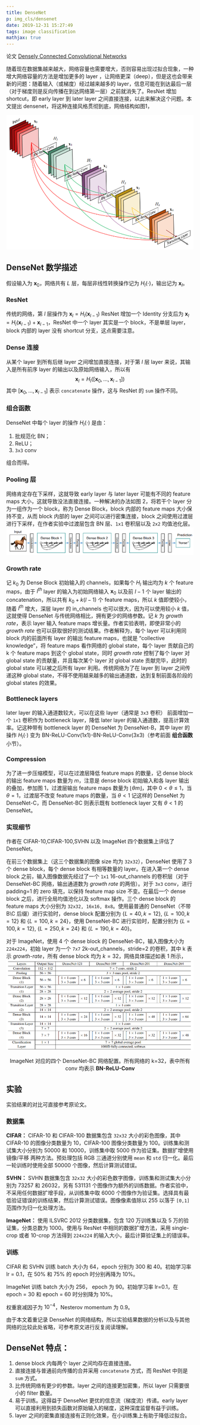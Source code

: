 ```yaml
---
title: DenseNet
p: img_cls/densenet
date: 2019-12-31 15:27:49
tags: image classification
mathjax: true
---
```


论文 [Densely Connected Convolutional Networks](https://arxiv.org/abs/1608.06993)

随着现在数据集越来越大，网络容量也需要增大，否则容易出现过拟合现象，一种增大网络容量的方法是增加更多的 layer ，让网络更深（deep），但是这也会带来新的问题：随着输入（或梯度）经过越来越多的 layer，信息可能在到达最后一层（对于梯度则是反向传播在到达网络第一层）之前就消失了。ResNet 增加 shortcut，即 early layer 到 later layer 之间直接连接，以此来解决这个问题。本文提出 densenet，将这种连接风格贯彻到底，网络结构如图1，

![](/images/img_cls/densenet_1.png)


## DenseNet 数学描述
假设输入为 $\mathbf x_0$，网络共有 $L$ 层，每层非线性转换操作记为 $H_l(\cdot)$，输出记为 $\mathbf x_l$。
### ResNet
传统的网络，第 $l$ 层操作为 $\mathbf x_l = H_l(\mathbf x_{l-1})$ ResNet 增加一个 Identity 分支后为 $\mathbf x_l = H_l(\mathbf x_{l-1})+\mathbf x_{l-1}$，ResNet 中一个 layer 其实是一个 block，不是单层 layer，block 内部的 layer 没有 shortcut 分支，这点需要注意。
### Dense 连接
从某个 layer 到所有后继 layer 之间增加直接连接，对于第 $l$ 层 layer 来说，其输入是所有前序 layer 的输出以及原始网络输入，所以有
$$\mathbf x_l=H_l([\mathbf x_0, ... , \mathbf x_{l-1}])$$
其中 $[\mathbf x_0, ... , \mathbf x_{l-1}]$ 表示 `concatenate` 操作，这与 ResNet 的 `sum` 操作不同。

### 组合函数
DenseNet 中每个 layer 的操作 $H_l(\cdot)$ 是由：
1. 批规范化 BN；
2. ReLU；
3. `3x3` conv
   
组合而得。
### Pooling 层
网络肯定存在下采样，这就导致 early layer 与 later layer 可能有不同的 feature maps 大小，这就导致没法直接连接。一种解决的办法如图 2，将若干个 layer 分为一组作为一个 block，称为 Dense Block，block 内部的 feature maps 大小保持不变，从而 block 内部的 layer 之间可以进行密集连接，block 之间使用过渡层进行下采样，在作者实验中过渡层包含 BN 层、`1x1` 卷积层以及 `2x2` 均值池化层。
![](/images/img_cls/densenet_2.png)

### Growth rate
记 $k_0$ 为 Dense Block 初始输入的 channels，如果每个 $H_l$ 输出均为 $k$ 个 feature maps，由于 $l^{th}$ layer 的输入为初始网络输入 $\mathbf x_0$ 以及前 $l-1$ 个 layer 输出的 concatenation，所以共有 $k_0+k(l-1)$ 个 feature maps，所以 $k$ 值即使较小，随着 $l^{th}$ 增大，深层 layer 的 in_channels 也可以很大，因为可以使用较小 $k$ 值，这就使得 DenseNet 与传统网络相比，拥有更少的网络参数。记 $k$ 为 _growth rate_，表示 layer 输入 feature maps 增长量。作者实验表明，即使非常小的 _growth rate_ 也可以获取很好的测试结果。作者解释为，每个 layer 可以利用同 block 内的前面所有 layer 的输出 feature maps，也就是 “collective knowledge”，将 feature maps 看作网络的 global state，每个 layer 贡献自己的 k 个 feature maps 到这个 global state，同时 _growth rate_ 控制了每个 layer 对 global state 的贡献量，并且每次某个 layer 对 global state 贡献完毕，此时的 global state 可以被之后所有 layer 利用。传统网络为了在 layer 到 layer 之间传递这种 global state，不得不使用越来越多的输出通道数，达到复制前面各阶段的 global states 的效果。

### Bottleneck layers
later layer 的输入通道数较大，可以在这些 layer（通常是 `3x3` 卷积） 前面增加一个 `1x1` 卷积作为 bottleneck layer，降低 later layer 的输入通道数，提高计算效率。记这种带有 bottleneck layer 的 DenseNet 为 DenseNet-B，其中 layer 的操作 $H_l(\cdot)$ 变为 BN-ReLU-Conv(1x1)-BN-ReLU-Conv(3x3)（参考前面 __组合函数__ 小节）。

### Compression
为了进一步压缩模型，可以在过渡层降低 feature maps 的数量，记 dense block 的输出 feature maps 数量为 $m$，注意是 dense block 初始输入和各 layer 输出的叠加，参加图 1，过渡层输出 feature maps 数量为 $\lfloor \theta m \rfloor$，其中 $0 < \theta \le 1$，当 $\theta=1$，过渡层不改变 feature maps 的数量，当 $\theta <1$ 记这样的 DenseNet 为 DenseNet-C，而 DenseNet-BC 则表示既有 bottleneck layer 又有 $\theta <1$ 的 DenseNet。

### 实现细节
作者在 CIFAR-10,CIFAR-100,SVHN 以及 ImageNet 四个数据集上评估了 DenseNet。

在前三个数据集上（这三个数据集的图像 size 均为 `32x32`），DenseNet 使用了 3 个 dense block，每个 dense block 有相等数量的 layer。在进入第一个 dense block 之前，输入图像数据先经过了一个 `1x1` 16-out_channels 的卷积层（对于 DenseNet-BC 网络，输出通道数为 _growth rate_ 的两倍）。对于 `3x3` conv，进行 padding=1 的 zero 填充，以保持 feature map size 不变。在最后一个 dense block 之后，进行全局均值池化以及 softmax 操作。三个 dense block 的 feature maps 大小分别为 `32x32, 16x16, 8x8`。使用最普通的 DenseNet（不带 B\C 后缀）进行实验时，dense block 配置分别为 $\{L=40,k=12\}$, $\{L=100,k=12\}$ 和 $\{L=100,k=24\}$，使用 DenseNet-BC 进行实验时，配置分别为 $\{L=100,k=12\}$, $\{L=250,k=24\}$ 和 $\{L=190,k=40\}$。

对于 ImageNet，使用 4 个 dense block 的 DenseNet-BC，输入图像大小为 `224x224`，初始 layer 为一个 `7x7` 2k-out_channels，stride=2 的卷积，其中 k 表示 _growth-rate_，所有 dense block 均为 $k=32$，网络具体描述如表 1 所示，
![](/images/img_cls/densenet_3.png) <center>ImageNet 对应的四个 DenseNet-BC 网络配置。所有网络的 k=32，表中所有 conv 均表示 __BN-ReLU-Conv__</center>

## 实验
实验结果的对比可直接参考原论文。

### 数据集
__CIFAR：__  CIFAR-10 和 CIFAR-100 数据集包含 `32x32` 大小的彩色图像，其中 CIFAR-10 的图像分类数量为 10，CIFAR-100 图像分类数量为 100。训练集和测试集大小分别为 50000 和 10000，训练集中取 5000 作为验证集。数据扩增使用 镜像/平移 两种方法。预处理包括 RGB 三通道分别使用 `mean` 和 `std` 归一化。最后一轮训练时使用全部 50000 个图像，然后计算测试错误。

__SVHN：__  SVHN 数据集包含 `32x32` 大小的彩色数字图像，训练集和测试集大小分别为 73257 和 26032，另有 531131 个图像作为额外的训练数据。作者实验中，不采用任何数据扩增手段，从训练集中取 6000 个图像作为验证集。选择具有最低验证错误的训练结果，然后计算测试错误。图像像素值除以 255 以落于 `[0,1]` 范围作为归一化处理方法。

__ImageNet：__  使用 ILSVRC 2012 分类数据集，包含 120 万训练集以及 5 万的验证集，分类总数为 1000。使用与 ResNet 中相同的数据扩增方法，采用 single-crop 或者 10-crop 方法得到 `224x224` 的输入大小，最后计算验证集上的错误率。

### 训练
CIFAR 和 SVHN 训练 batch 大小为 64，epoch 分别为 300 和 40。初始学习率 lr = 0.1，在 50% 和 75% 的 epoch 时分别再降为 10%。

ImageNet 训练 batch 大小为 256， epoch 为 90。初始学习率 lr=0.1，在 epoch = 30 和 epoch = 60 时分别降为 10%。

权重衰减因子为 $10^{-4}$，Nesterov momentum 为 0.9。

由于本文着重记录 DenseNet 的网络结构，所以实验结果数据的分析以及与其他网络的比较此处省略，可参考原文进行反复阅读理解。

## DenseNet 特点：

1. dense block 内每两个 layer 之间均存在直接连接。
2. 直接连接与普通前向传播的合并采用 `concatenate` 方式，而 ResNet 中则是 `sum` 方式。
3. 比传统网络有更少的参数。layer 之间的连接更加密集，所以 layer 只需要很小的 filter 数量。
4. 易于训练。这得益于 DenseNet 更优的信息流（梯度流）传递。early layer 可以直接利用到损失函数对原始输入的梯度，这种深度监督有益于训练。
5. layer 之间的密集直接连接有正则化效果，在小训练集上有助于降低过拟合。